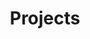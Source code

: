 ---
layout: 'layouts/collects.html'
title: 'Projects'
collects: project
partial: partials/cards/project.html
meta:
  desc:
    'datapack.dev - pushing the boundaries of a datapack'
---